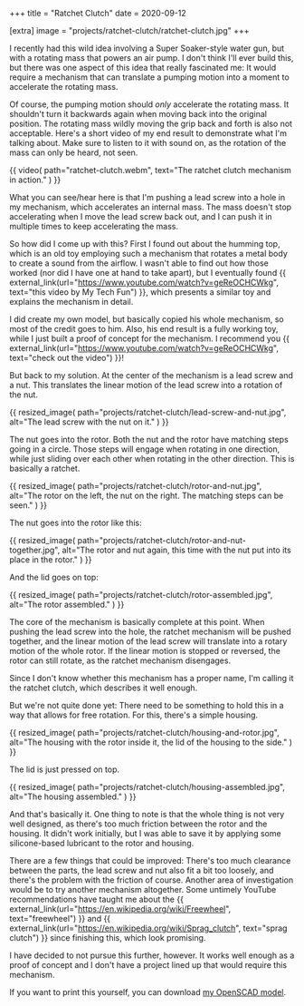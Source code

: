 +++
title = "Ratchet Clutch"
date = 2020-09-12

[extra]
image = "projects/ratchet-clutch/ratchet-clutch.jpg"
+++

I recently had this wild idea involving a Super Soaker-style water gun, but with a rotating mass that powers an air pump. I don't think I'll ever build this, but there was one aspect of this idea that really fascinated me: It would require a mechanism that can translate a pumping motion into a moment to accelerate the rotating mass.

Of course, the pumping motion should _only_ accelerate the rotating mass. It shouldn't turn it backwards again when moving back into the original position. The rotating mass wildly moving the grip back and forth is also not acceptable. Here's a short video of my end result to demonstrate what I'm talking about. Make sure to listen to it with sound on, as the rotation of the mass can only be heard, not seen.

{{
    video(
        path="ratchet-clutch.webm",
        text="The ratchet clutch mechanism in action."
    )
}}

What you can see/hear here is that I'm pushing a lead screw into a hole in my mechanism, which accelerates an internal mass. The mass doesn't stop accelerating when I move the lead screw back out, and I can push it in multiple times to keep accelerating the mass.

So how did I come up with this? First I found out about the humming top, which is an old toy employing such a mechanism that rotates a metal body to create a sound from the airflow. I wasn't able to find out how those worked (nor did I have one at hand to take apart), but I eventually found {{ external_link(url="https://www.youtube.com/watch?v=geReOCHCWkg", text="this video by My Tech Fun") }}, which presents a similar toy and explains the mechanism in detail.

I did create my own model, but basically copied his whole mechanism, so most of the credit goes to him. Also, his end result is a fully working toy, while I just built a proof of concept for the mechanism. I recommend you {{ external_link(url="https://www.youtube.com/watch?v=geReOCHCWkg", text="check out the video") }}!

But back to my solution. At the center of the mechanism is a lead screw and a nut. This translates the linear motion of the lead screw into a rotation of the nut.

{{
    resized_image(
        path="projects/ratchet-clutch/lead-screw-and-nut.jpg",
        alt="The lead screw with the nut on it."
    )
}}

The nut goes into the rotor. Both the nut and the rotor have matching steps going in a circle. Those steps will engage when rotating in one direction, while just sliding over each other when rotating in the other direction. This is basically a ratchet.

{{
    resized_image(
        path="projects/ratchet-clutch/rotor-and-nut.jpg",
        alt="The rotor on the left, the nut on the right. The matching steps can be seen."
    )
}}

The nut goes into the rotor like this:

{{
    resized_image(
        path="projects/ratchet-clutch/rotor-and-nut-together.jpg",
        alt="The rotor and nut again, this time with the nut put into its place in the rotor."
    )
}}

And the lid goes on top:

{{
    resized_image(
        path="projects/ratchet-clutch/rotor-assembled.jpg",
        alt="The rotor assembled."
    )
}}

The core of the mechanism is basically complete at this point. When pushing the lead screw into the hole, the ratchet mechanism will be pushed together, and the linear motion of the lead screw will translate into a rotary motion of the whole rotor. If the linear motion is stopped or reversed, the rotor can still rotate, as the ratchet mechanism disengages.

Since I don't know whether this mechanism has a proper name, I'm calling it the ratchet clutch, which describes it well enough.

But we're not quite done yet: There need to be something to hold this in a way that allows for free rotation. For this, there's a simple housing.

{{
    resized_image(
        path="projects/ratchet-clutch/housing-and-rotor.jpg",
        alt="The housing with the rotor inside it, the lid of the housing to the side."
    )
}}

The lid is just pressed on top.

{{
    resized_image(
        path="projects/ratchet-clutch/housing-assembled.jpg",
        alt="The housing assembled."
    )
}}

And that's basically it. One thing to note is that the whole thing is not very well designed, as there's too much friction between the rotor and the housing. It didn't work initially, but I was able to save it by applying some silicone-based lubricant to the rotor and housing.

There are a few things that could be improved: There's too much clearance between the parts, the lead screw and nut also fit a bit too loosely, and there's the problem with the friction of course. Another area of investigation would be to try another mechanism altogether. Some untimely YouTube recommendations have taught me about the {{ external_link(url="https://en.wikipedia.org/wiki/Freewheel", text="freewheel") }} and {{ external_link(url="https://en.wikipedia.org/wiki/Sprag_clutch", text="sprag clutch") }} since finishing this, which look promising.

I have decided to not pursue this further, however. It works well enough as a proof of concept and I don't have a project lined up that would require this mechanism.

If you want to print this yourself, you can download [my OpenSCAD model](ratchet-clutch.zip).
